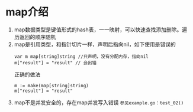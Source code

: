 # map介绍
1. map数据类型是键值形式的hash表，一一映射，可以快速查找添加删除。遍历返回的顺序随机
2. map是引用类型，和指针切片一样，声明后指向nil，如下使用是错误的
    ```
    var m map[string]string //只声明，没有分配内存，指向nil
    m["result"] = "result" // 会出错
    ```
    正确的做法
    ```
    m := make(map[string]string)
    m["result"] = "result"
3. map不是并发安全的，存在map并发写入错误 `参见example.go：test_02()`
